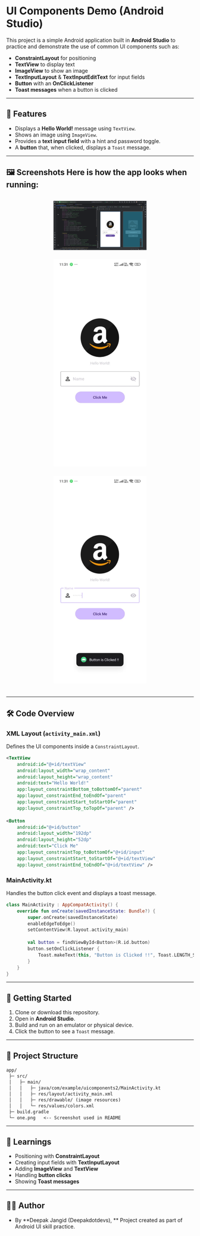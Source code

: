 # UI Components Demo (Android Studio)

This project is a simple Android application built in **Android Studio** to practice and demonstrate the use of common UI components such as:

* **ConstraintLayout** for positioning
* **TextView** to display text
* **ImageView** to show an image
* **TextInputLayout** & **TextInputEditText** for input fields
* **Button** with an **OnClickListener**
* **Toast messages** when a button is clicked

---

## 📱 Features

* Displays a **Hello World!** message using `TextView`.
* Shows an image using `ImageView`.
* Provides a **text input field** with a hint and password toggle.
* A **button** that, when clicked, displays a `Toast` message.

---

## 🖼️ Screenshots Here is how the app looks when running: <p align="center"> <a href="https://github.com/deepakdotdevs/UI-Components_2/blob/master/gradle/one.png"> <img src="https://github.com/deepakdotdevs/UI-Components_2/blob/master/gradle/one.png" alt="App Screenshot 1" width="250" style="margin: 10px;"/> </a> <a href="https://github.com/deepakdotdevs/UI-Components_2/blob/master/gradle/two.png"> <img src="https://github.com/deepakdotdevs/UI-Components_2/blob/master/gradle/two.png" alt="App Screenshot 2" width="250" style="margin: 10px;"/> </a> <a href="https://github.com/deepakdotdevs/UI-Components_2/blob/master/gradle/four.png"> <img src="https://github.com/deepakdotdevs/UI-Components_2/blob/master/gradle/four.png" alt="App Screenshot 3" width="250" style="margin: 10px;"/> </a> </p>

---

## 🛠️ Code Overview

### **XML Layout** (`activity_main.xml`)

Defines the UI components inside a `ConstraintLayout`.

```xml
<TextView
    android:id="@+id/textView"
    android:layout_width="wrap_content"
    android:layout_height="wrap_content"
    android:text="Hello World!"
    app:layout_constraintBottom_toBottomOf="parent"
    app:layout_constraintEnd_toEndOf="parent"
    app:layout_constraintStart_toStartOf="parent"
    app:layout_constraintTop_toTopOf="parent" />

<Button
    android:id="@+id/button"
    android:layout_width="192dp"
    android:layout_height="52dp"
    android:text="Click Me"
    app:layout_constraintTop_toBottomOf="@+id/input"
    app:layout_constraintStart_toStartOf="@+id/textView"
    app:layout_constraintEnd_toEndOf="@+id/textView" />
```

### **MainActivity.kt**

Handles the button click event and displays a toast message.

```kotlin
class MainActivity : AppCompatActivity() {
    override fun onCreate(savedInstanceState: Bundle?) {
        super.onCreate(savedInstanceState)
        enableEdgeToEdge()
        setContentView(R.layout.activity_main)

        val button = findViewById<Button>(R.id.button)
        button.setOnClickListener {
            Toast.makeText(this, "Button is Clicked !!", Toast.LENGTH_SHORT).show()
        }
    }
}
```

---

## 🚀 Getting Started

1. Clone or download this repository.
2. Open in **Android Studio**.
3. Build and run on an emulator or physical device.
4. Click the button to see a `Toast` message.

---

## 📂 Project Structure

```
app/
 ├─ src/
 │   ├─ main/
 │   │   ├─ java/com/example/uicomponents2/MainActivity.kt
 │   │   ├─ res/layout/activity_main.xml
 │   │   ├─ res/drawable/ (image resources)
 │   │   └─ res/values/colors.xml
 ├─ build.gradle
 └─ one.png   <-- Screenshot used in README
```

---

## 📖 Learnings

* Positioning with **ConstraintLayout**
* Creating input fields with **TextInputLayout**
* Adding **ImageView** and **TextView**
* Handling **button clicks**
* Showing **Toast messages**

---

## 🧑‍💻 Author

* By **Deepak Jangid (Deepakdotdevs), **
Project created as part of Android UI skill practice.
